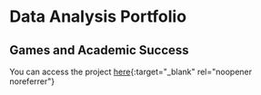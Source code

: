 # Data Analysis Portfolio

## Games and Academic Success
You can access the project [here](games_and_academic_success.html){:target="_blank" rel="noopener noreferrer"}

